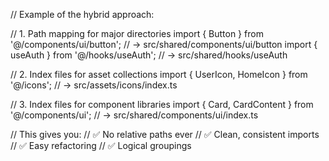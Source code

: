 // Example of the hybrid approach:

// 1. Path mapping for major directories
import { Button } from '@/components/ui/button';  // → src/shared/components/ui/button
import { useAuth } from '@/hooks/useAuth';        // → src/shared/hooks/useAuth

// 2. Index files for asset collections
import { UserIcon, HomeIcon } from '@/icons';    // → src/assets/icons/index.ts

// 3. Index files for component libraries
import { Card, CardContent } from '@/components/ui';  // → src/shared/components/ui/index.ts

// This gives you:
// ✅ No relative paths ever
// ✅ Clean, consistent imports
// ✅ Easy refactoring
// ✅ Logical groupings
